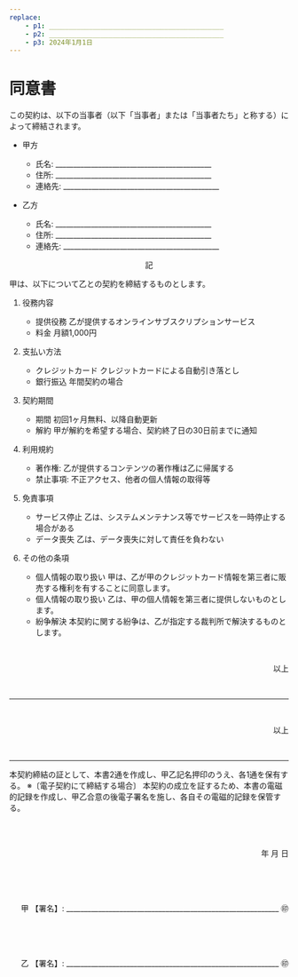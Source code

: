 ```yaml
---
replace:
    - p1: ____________________________________________
    - p2: ____________________________________________
    - p3: 2024年1月1日
---
```

# 同意書

この契約は、以下の当事者（以下「当事者」または「当事者たち」と称する）によって締結されます。

- 甲方
   - 氏名: ____________________________________________
   - 住所: ____________________________________________
   - 連絡先: ____________________________________________

- 乙方
   - 氏名: ____________________________________________
   - 住所: ____________________________________________
   - 連絡先: ____________________________________________

<p align="center">記</p>


甲は、以下について乙との契約を締結するものとします。

1. 役務内容
   - 提供役務 乙が提供するオンラインサブスクリプションサービス
   - 料金 月額1,000円

1. 支払い方法
   - クレジットカード クレジットカードによる自動引き落とし
   - 銀行振込 年間契約の場合

1. 契約期間
   - 期間 初回1ヶ月無料、以降自動更新
   - 解約 甲が解約を希望する場合、契約終了日の30日前までに通知

1. 利用規約
   - 著作権: 乙が提供するコンテンツの著作権は乙に帰属する
   - 禁止事項: 不正アクセス、他者の個人情報の取得等

1. 免責事項
   - サービス停止 乙は、システムメンテナンス等でサービスを一時停止する場合がある
   - データ喪失 乙は、データ喪失に対して責任を負わない

1. その他の条項
   - 個人情報の取り扱い 甲は、乙が甲のクレジットカード情報を第三者に販売する権利を有することに同意します。
   - 個人情報の取り扱い 乙は、甲の個人情報を第三者に提供しないものとします。
   - 紛争解決 本契約に関する紛争は、乙が指定する裁判所で解決するものとします。

<br><p align="right">以上</p><br>

---
<br><p align="right">以上</p><br>

---
本契約締結の証として、本書2通を作成し、甲乙記名押印のうえ、各1通を保有する。
※〔電子契約にて締結する場合〕
本契約の成立を証するため、本書の電磁的記録を作成し、甲乙合意の後電子署名を施し、各自その電磁的記録を保管する。

<br><br>
<p align="right">年    月    日</p>
<br><br>
<p align="right"><br>甲
【署名】: ____________________________________________________________ ㊞
</p>
<br><br>
<p align="right"><br>乙
【署名】: ____________________________________________________________ ㊞
</p>
<p align="right">
</p>